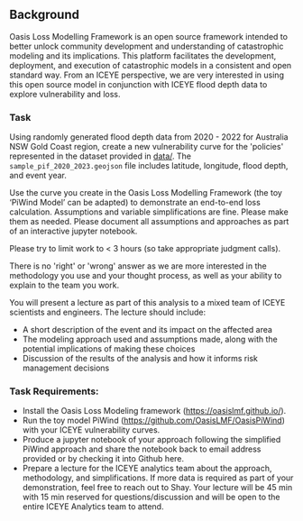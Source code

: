 ## Background

Oasis Loss Modelling Framework is an open source framework intended to better unlock community development and understanding of catastrophic modeling and its implications. This platform facilitates the development, deployment, and execution of catastrophic models in a consistent and open standard way. From an ICEYE perspective, we are very interested in using this open source model in conjunction with ICEYE flood depth data to explore vulnerability and loss.

### Task

Using randomly generated flood depth data from 2020 - 2022 for Australia NSW Gold Coast region, create a new vulnerability curve for the 'policies' represented in the dataset provided in [data/](https://github.com/shaystrong/hiring-exercises-analytics-2023/blob/main/senior_catastrophe_modeller/data/sample_pif_2020_2022.geojson). The `sample_pif_2020_2023.geojson` file includes latitude, longitude, flood depth, and event year. 

Use the curve you create in the Oasis Loss Modelling Framework (the toy ‘PiWind Model’ can be adapted) to demonstrate an end-to-end loss calculation. Assumptions and variable simplifications are fine. Please make them as needed. Please document all assumptions and approaches as part of an interactive jupyter notebook. 

Please try to limit work to < 3 hours (so take appropriate judgment calls). 

There is no 'right' or 'wrong' answer as we are more interested in the methodology you use and your thought process, as well as your ability to explain to the team you work.

You will present a lecture as part of this analysis to a mixed team of ICEYE scientists and engineers. The lecture should include:

* A short description of the event and its impact on the affected area
* The modeling approach used and assumptions made, along with the potential implications of making these choices
* Discussion of the results of the analysis and how it informs risk management decisions

### Task Requirements: 

* Install the Oasis Loss Modeling framework (https://oasislmf.github.io/).  
* Run the toy model PiWind (https://github.com/OasisLMF/OasisPiWind) with your ICEYE vulnerability curves.
* Produce a jupyter notebook of your approach following the simplified PiWind approach and share the notebook back to email address provided or by checking it into Github here.
* Prepare a lecture for the ICEYE analytics team about the approach, methodology, and simplifications. If more data is required as part of your demonstration, feel free to reach out to Shay. Your lecture will be 45 min with 15 min reserved for questions/discussion and will be open to the entire ICEYE Analytics team to attend.
